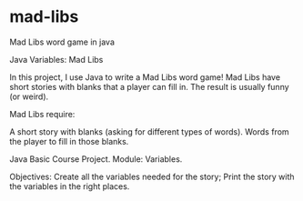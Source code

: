 # mad-libs
 Mad Libs word game in java

 Java Variables: Mad Libs

In this project, I use Java to write a Mad Libs word game! Mad Libs have short stories with blanks that a player can fill in. The result is usually funny (or weird).

Mad Libs require:

A short story with blanks (asking for different types of words).
Words from the player to fill in those blanks.

Java Basic Course Project. Module: Variables.

Objectives: Create all the variables needed for the story;
Print the story with the variables in the right places.
